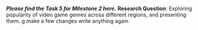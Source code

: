 ***Please find the Task 5 for Milestone 2 here.***
**Research Question**: Exploring popularity of video game genres across different regions, and presenting them.
g
make a few changes write anything again
